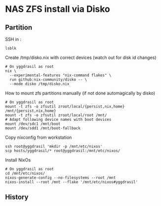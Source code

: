 # NAS ZFS install via Disko

## Partition

SSH in :

```shell
lsblk
```

Create /tmp/disko.nix with correct devices (watch out for disk id changes)

```shell
# On yggdrasil as root
nix \
  --experimental-features "nix-command flakes" \
  run github:nix-community/disko -- \
  --mode disko /tmp/disko.nix
```

How to mount zfs partitions manually (if not done automagically by disko)

```shell
# On yggdrasil as root
mount -t zfs -o zfsutil zroot/local/{persist,nix,home} /mnt/{persist,nix,home}
mount -t zfs -o zfsutil zroot/local/root /mnt/
# Adapt following device names with boot devices
mount /dev/sdc1 /mnt/boot
mount /dev/sdd1 /mnt/boot-fallback
```

Copy nixconfig from workstation

```shell
ssh root@yggdrasil 'mkdir -p /mnt/etc/nixos'
scp hosts/yggdrasil/* root@yggdrasil:/mnt/etc/nixos/
```

Install NixOs

```shell
# On yggdrasil as root
cd /mnt/etc/nixos/
nixos-generate-config --no-filesystems --root /mnt
nixos-install --root /mnt --flake '/mnt/etc/nixos#yggdrasil'
```

## History
```shell

```
